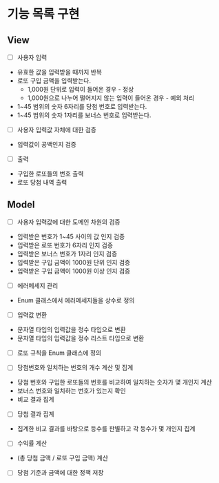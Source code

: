 # 기능 목록 구현

## View
- [ ] 사용자 입력
- 유효한 값을 입력받을 때까지 반복
- 로또 구입 금액을 입력받는다.
  - 1,000원 단위로 입력이 들어온 경우 - 정상
  - 1,000원으로 나누어 떨어지지 않는 입력이 들어온 경우 - 예외 처리
- 1~45 범위의 숫자 6자리를 당첨 번호로 입력받는다.
- 1~45 범위의 숫자 1자리를 보너스 번호로 입력받는다. 


- [ ] 사용자 입력값 자체에 대한 검증
- 입력값이 공백인지 검증


- [ ] 출력
- 구입한 로또들의 번호 출력
- 로또 당첨 내역 출력


## Model
- [ ] 사용자 입력값에 대한 도메인 차원의 검증
- 입력받은 번호가 1~45 사이의 값 인지 검증
- 입력받은 로또 번호가 6자리 인지 검증
- 입력받은 보너스 번호가 1자리 인지 검증
- 입력받은 구입 금액이 1000원 단위 인지 검증
- 입력받은 구입 금액이 1000원 이상 인지 검증


- [ ] 에러메세지 관리
- Enum 클래스에서 에러메세지들을 상수로 정의


- [ ] 입력값 변환
- 문자열 타입의 입력값을 정수 타입으로 변환
- 문자열 타입의 입력값을 정수 리스트 타입으로 변환


- [ ] 로또 규칙을 Enum 클래스에 정의


- [ ] 당첨번호와 일치하는 번호의 개수 계산 및 집계
- 당첨 번호와 구입한 로또들의 번호를 비교하여 일치하는 숫자가 몇 개인지 계산
- 보너스 번호와 일치하는 번호가 있는지 확인
- 비교 결과 집계


- [ ] 당첨 결과 집계
- 집계한 비교 결과를 바탕으로 등수를 판별하고 각 등수가 몇 개인지 집계


- [ ] 수익률 계산
- (총 당첨 금액 / 로또 구입 금액) 계산


- [ ] 당첨 기준과 금액에 대한 정책 저장

